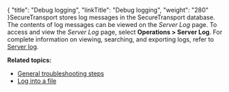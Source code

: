 {
    "title": "Debug logging",
    "linkTitle": "Debug logging",
    "weight": "280"
}<span class="mc-variable axway_variables.Component_Short_Name variable">SecureTransport</span> stores log messages in the <span class="mc-variable axway_variables.Component_Short_Name variable">SecureTransport</span> database. The contents of log messages can be viewed on the *Server Log* page. To access and view the *Server Log* page, select **Operations &gt; Server Log**. For complete information on viewing, searching, and exporting logs, refer to <a href="../../../operations_menu/t_st_serverlog" class="MCXref xref">Server log</a>.

**Related topics:**

-   <a href="../t_st_general_troubleshooting_steps" class="MCXref xref">General troubleshooting steps</a>
-   <a href="#" class="MCXref xref">Log into a file</a>
